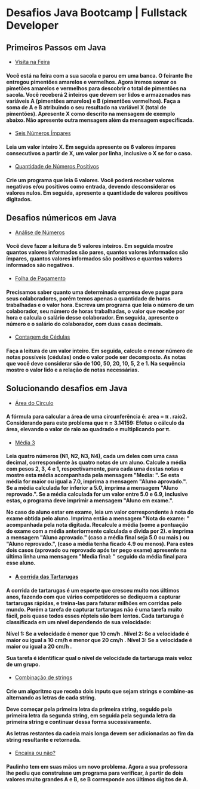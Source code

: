 <h1>Desafios Java Bootcamp | Fullstack Developer</h1>

<h2>Primeiros Passos em Java</h2>
 <ul>
  <li><a href="https://github.com/GustavoP334/Desafios-de-Java-Dio/blob/main/Primeiros%20passos%20em%20Java/Visita-na-feira.java">Visita na Feira</a></li>
 </ul>
<h4>Você está na feira com a sua sacola e parou em uma banca. O feirante lhe entregou pimentões amarelos e vermelhos. Agora iremos somar os pimetões amarelos e vermelhos para descobrir o total de pimentões na sacola.  Você receberá 2 inteiros que devem ser lidos e armazenados nas variáveis A (pimentões amarelos) e B (pimentões vermelhos). Faça a soma de A e B atribuindo o seu resultado na variável X (total de pimentões). Apresente X como descrito na mensagem de exemplo abaixo. Não apresente outra mensagem além da mensagem especificada.</h4>
 <ul>
  <li> <a href="https://github.com/GustavoP334/Desafios-de-Java-Dio/blob/main/Primeiros%20passos%20em%20Java/seis-numeros-impares.java"> Seis Números Ímpares </a> </li>
 </ul>
 <h4>Leia um valor inteiro X. Em seguida apresente os 6 valores ímpares consecutivos a partir de X, um valor por linha, inclusive o X se for o caso.</h4>
 
 <ul>
  <li> <a href="https://github.com/GustavoP334/Desafios-de-Java-Dio/blob/main/Primeiros%20passos%20em%20Java/quantidade-de-numeros-positivos.java">Quantidade de Números Positivos</a> </li>
 </ul>
 <h4>Crie um programa que leia 6 valores. Você poderá receber valores negativos e/ou positivos como entrada, devendo desconsiderar os valores nulos. Em seguida, apresente a quantidade de valores positivos digitados.</h4>
 
<h2>Desafios númericos em Java</h2>
 <ul>
  <li><a href="https://github.com/GustavoP334/Desafios-de-Java-Dio/blob/main/Desafios%20Num%C3%A9ricos%20em%20Java/analise-de-numeros.java">Análise de Números</a></li>
 </ul>
  <h4>Você deve fazer a leitura de 5 valores inteiros. Em seguida mostre quantos valores informados são pares, quantos valores informados são ímpares, quantos valores informados são positivos e quantos valores informados são negativos.</h4>
  <ul>
   <li><a href="https://github.com/GustavoP334/Desafios-de-Java-Dio/blob/main/Desafios%20Num%C3%A9ricos%20em%20Java/folha-de-pagamento.java"> Folha de Pagamento </a> </li>
 </ul>
  <h4>Precisamos saber quanto uma determinada empresa deve pagar para seus colaboradores, porém temos apenas a quantidade de horas trabalhadas e o valor hora. Escreva um programa que leia o número de um colaborador, seu número de horas trabalhadas, o valor que recebe por hora e calcula o salário desse colaborador. Em seguida, apresente o número e o salário do colaborador, com duas casas decimais.</h4>
  <ul>
  <li><a href="https://github.com/GustavoP334/Desafios-de-Java-Dio/blob/main/Desafios%20Num%C3%A9ricos%20em%20Java/contagem-de-cedulas.java">Contagem de Cédulas</a></li>
 </ul>
  <h4>Faça a leitura de um valor inteiro. Em seguida, calcule o menor número de notas possíveis (cédulas) onde o valor pode ser decomposto. As notas que você deve considerar são de 100, 50, 20, 10, 5, 2 e 1. Na sequência mostre o valor lido e a relação de notas necessárias.</h4>
  
  <h2> Solucionando desafios em Java </h2>
 <ul>
 <li> <a href="https://github.com/GustavoP334/Desafios-de-Java-Dio/blob/main/Solucionando%20Desafios%20em%20Java/area-do-circulo.java">Área do Círculo </a> </li>
  </ul>
  <h4> A fórmula para calcular a área de uma circunferência é: area = π . raio2. Considerando para este problema que π = 3.14159:
Efetue o cálculo da área, elevando o valor de raio ao quadrado e multiplicando por π.</h4>

<ul>
 <li> <a href="https://github.com/GustavoP334/Desafios-de-Java-Dio/blob/main/Solucionando%20Desafios%20em%20Java/media-3.java">Média 3 </a> </li>
  </ul>
  <h4> Leia quatro números (N1, N2, N3, N4), cada um deles com uma casa decimal, correspondente às quatro notas de um aluno. Calcule a média com pesos 2, 3, 4 e 1, respectivamente, para cada uma destas notas e mostre esta média acompanhada pela mensagem "Media: ". Se esta média for maior ou igual a 7.0, imprima a mensagem "Aluno aprovado.". Se a média calculada for inferior a 5.0, imprima a mensagem "Aluno reprovado.". Se a média calculada for um valor entre 5.0 e 6.9, inclusive estas, o programa deve imprimir a mensagem "Aluno em exame.".

No caso do aluno estar em exame, leia um valor correspondente à nota do exame obtida pelo aluno. Imprima então a mensagem "Nota do exame: " acompanhada pela nota digitada. Recalcule a média (some a pontuação do exame com a média anteriormente calculada e divida por 2). e imprima a mensagem "Aluno aprovado." (caso a média final seja 5.0 ou mais ) ou "Aluno reprovado.", (caso a média tenha ficado 4.9 ou menos). Para estes dois casos (aprovado ou reprovado após ter pego exame) apresente na última linha uma mensagem "Media final: " seguido da média final para esse aluno.<h4>

<ul>
 <li> <a href="https://github.com/GustavoP334/Desafios-de-Java-Dio/blob/main/Solucionando%20Desafios%20em%20Java/corrida-de-tartarugas.java"> A corrida das Tartarugas </a> </li>
  </ul>
  <h4> A corrida de tartarugas é um esporte que cresceu muito nos últimos anos, fazendo com que vários competidores se dediquem a capturar tartarugas rápidas, e treina-las para faturar milhões em corridas pelo mundo. Porém a tarefa de capturar tartarugas não é uma tarefa muito fácil, pois quase todos esses répteis são bem lentos. Cada tartaruga é classificada em um nível dependendo de sua velocidade:

Nível 1: Se a velocidade é menor que 10 cm/h .
Nível 2: Se a velocidade é maior ou igual a 10 cm/h e menor que 20 cm/h .
Nível 3: Se a velocidade é maior ou igual a 20 cm/h .

Sua tarefa é identificar qual o nível de velocidade da tartaruga mais veloz de um grupo.</h4>



<ul>
 <li> <a href="https://github.com/GustavoP334/Desafios-de-Java-Dio/blob/main/Solucionando%20Desafios%20em%20Java/combinacao-de-strings.java"> Combinação de strings </a> </li>
  </ul>
  <h4> Crie um algoritmo que receba dois inputs que sejam strings e combine-as alternando as letras de cada string. 

Deve começar pela primeira letra da primeira string, seguido pela primeira letra da segunda string, em seguida pela segunda letra da primeira string e continuar dessa forma sucessivamente.

As letras restantes da cadeia mais longa devem ser adicionadas ao fim da string resultante e retornada.</h4>

<ul>
 <li> <a href="https://github.com/GustavoP334/Desafios-de-Java-Dio/blob/main/Solucionando%20Desafios%20em%20Java/encaixa-ou-nao.java"> Encaixa ou não? </a></li>
  </ul>
  <h4> Paulinho tem em suas mãos um novo problema. Agora a sua professora lhe pediu que construísse um programa para verificar, à partir de dois valores muito grandes A e B, se B corresponde aos últimos dígitos de A.
</h4>





